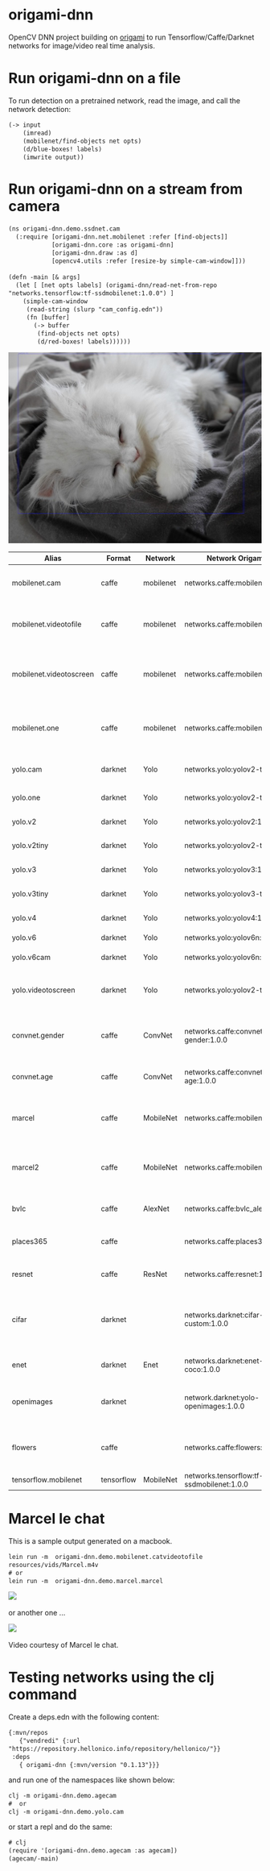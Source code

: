 # origami-dnn

OpenCV DNN project building on [origami](https://github.com/hellonico/origami) to run Tensorflow/Caffe/Darknet networks for image/video real time analysis.

# Run origami-dnn on a file 

To run detection on a pretrained network, read the image, and call the network detection:

```
(-> input
    (imread)
    (mobilenet/find-objects net opts)
    (d/blue-boxes! labels)
    (imwrite output))
```

# Run origami-dnn on a stream from camera

```
(ns origami-dnn.demo.ssdnet.cam
  (:require [origami-dnn.net.mobilenet :refer [find-objects]]
            [origami-dnn.core :as origami-dnn]
            [origami-dnn.draw :as d]
            [opencv4.utils :refer [resize-by simple-cam-window]]))

(defn -main [& args]
  (let [ [net opts labels] (origami-dnn/read-net-from-repo "networks.tensorflow:tf-ssdmobilenet:1.0.0") ]
    (simple-cam-window
     (read-string (slurp "cam_config.edn"))
     (fn [buffer]
       (-> buffer 
        (find-objects net opts) 
        (d/red-boxes! labels))))))
```



![doc/detected.jpg](doc/detected.jpg)


| Alias                   | Format     | Network | Network Origami ID                        | DataSet  | Type | Example                                                            |
|-------------------------| ------------------------------------------------------------ | ------------------------------------------------------------ |-------------------------------------------| ------------------------------------------------------------ | ------------------------------------------------------------ |--------------------------------------------------------------------|
| mobilenet.cam           | caffe      | mobilenet | networks.caffe:mobilenet:1.0.0            |            |            | Run mobilenet on a webcam stream                                   |
| mobilenet.videotofile   | caffe | mobilenet | networks.caffe:mobilenet:1.0.0            |    |    | Run mobilenet on a video file, and store it as a file              |
| mobilenet.videotoscreen | caffe | mobilenet | networks.caffe:mobilenet:1.0.0            |  |  | Run mobilenet on a video file, and display the file in a window    |
| mobilenet.one           | caffe      | mobilenet  | networks.caffe:mobilenet:1.0.0            |            |            | Run mobilenet on one image and save the picture as a file          |
| yolo.cam                | darknet     | Yolo         | networks.yolo:yolov2-tiny:1.0.0           |              |              | Run yolo on a webcam stream                                        |
| yolo.one                | darknet      | Yolo         | networks.yolo:yolov2-tiny:1.0.0           |              |              | Run yolo (tiny) on a picture                                       |
| yolo.v2                 | darknet       | Yolo          | networks.yolo:yolov2:1.0.0                |               |               | Run yolo v2 on a picture                                           |
| yolo.v2tiny             | darknet   | Yolo      | networks.yolo:yolov2-tiny:1.0.0           |           |           | Run yolo v2 tiny on a picture                                      |
| yolo.v3                 | darknet       | Yolo          | networks.yolo:yolov3:1.0.0                |               |               | Run yolo v3 on a picture                                           |
| yolo.v3tiny             | darknet   | Yolo      | networks.yolo:yolov3-tiny:1.0.0           |           |           | Run yolo v3 tiny on a picture                                      |
| yolo.v4                 | darknet | Yolo | networks.yolo:yolov4:1.0.0                | | | Run yolo v4 on a picture                                           |
| yolo.v6                 | darknet   | Yolo      | networks.yolo:yolov6n:1.0                 |           |           | Run yolo v6 on a picture                                           |
| yolo.v6cam              | darknet | Yolo | networks.yolo:yolov6n:1.0               | | | Run yolo v6 on a cam                                               |
| yolo.videotoscreen      | darknet | Yolo | networks.yolo:yolov2-tiny:1.0.0           |    |    | Run yolo on a video file, and display the file in a window         |
| convnet.gender          | caffe | ConvNet | networks.caffe:convnet-gender:1.0.0       |    | classification | Run convnet on a picture, determine male or female                 |
| convnet.age             | caffe | ConvNet | networks.caffe:convnet-age:1.0.0          |  | classification | Run cnet on a picture, determine age                               |
| marcel                  | caffe | MobileNet | networks.caffe:mobilenet:1.0.0            |  | detection | Run detection using mobilet on video and display                   |
| marcel2                 | caffe | MobileNet | networks.caffe:mobilenet:1.0.0            |  | detection | Run detection using mobilenet on video and save to file            |
| bvlc                    | caffe | AlexNet | networks.caffe:bvlc_alexnet:1.0.0         |  | classification | Run object classification using bvlc                               |
| places365               | caffe |  | networks.caffe:places365:1.0.0            |  | classification | Run object classification using places365                          |
| resnet                  | caffe | ResNet | networks.caffe:resnet:1.0.0               |  | classification | Run object classfication using Resnet                              |
| cifar                   | darknet |  | networks.darknet:cifar-custom:1.0.0       |  | classification | Classification using a custom Trained Darknet Model based on cifar |
| enet                    | darknet | Enet | networks.darknet:enet-coco:1.0.0          |  |  | Run detection with enet                                            |
| openimages              | darknet |  | network.darknet:yolo-openimages:1.0.0     |  |  | Run detection with Yolo v3 Trained on OpenImages                   |
| flowers                 | caffe |  | networks.caffe:flowers:1.0.0              |  |  | Flower detection based on trained oxford102                        |
| tensorflow.mobilenet    | tensorflow | MobileNet | networks.tensorflow:tf-ssdmobilenet:1.0.0 | Coco | Detection | On an image                                                        |

# Marcel le chat

This is a sample output generated on a macbook.

```
lein run -m  origami-dnn.demo.mobilenet.catvideotofile resources/vids/Marcel.m4v
# or 
lein run -m  origami-dnn.demo.marcel.marcel
```

![](doc/marcel.gif)

or another one ...

![](doc/marcel2.gif)

Video courtesy of Marcel le chat.

# Testing networks using the clj command

Create a deps.edn with the following content:

```
{:mvn/repos
   {"vendredi" {:url "https://repository.hellonico.info/repository/hellonico/"}}
 :deps
   { origami-dnn {:mvn/version "0.1.13"}}}
```

and run one of the namespaces like shown below:
```
clj -m origami-dnn.demo.agecam
#  or
clj -m origami-dnn.demo.yolo.cam
```
or start a repl and do the same:
```
# clj 
(require '[origami-dnn.demo.agecam :as agecam])
(agecam/-main)
```